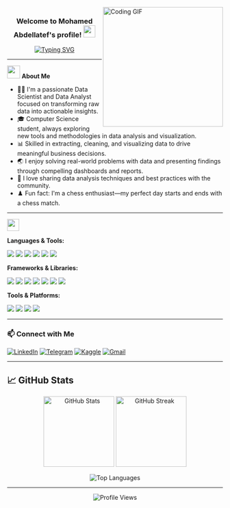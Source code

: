 <img width="280" align="right" alt="Coding GIF" src="https://c.tenor.com/_DOBjnGspYAAAAAM/code-coding.gif">

<h3 align="center">
  Welcome to Mohamed Abdellatef's profile!
  <img src="https://media.giphy.com/media/hvRJCLFzcasrR4ia7z/giphy.gif" width="28">
</h3>


<p align="center">
  <a href="https://github.com/DenverCoder1/readme-typing-svg">
    <img src="https://readme-typing-svg.herokuapp.com/?lines=Data%20Scientist%20%26%20Data%20Analyst;Always%20learning%20new%20things;&font=Fira%20Code&center=true&width=440&height=45&color=58a6ff&vCenter=true&pause=1000&size=22" alt="Typing SVG" />
  </a>
</p>

---

<img src="https://media.giphy.com/media/iY8CRBdQXODJSCERIr/giphy.gif" width="30">&nbsp;**About Me**

- 🧑‍💻 I'm a passionate Data Scientist and Data Analyst focused on transforming raw data into actionable insights.
- 🎓 Computer Science student, always exploring new tools and methodologies in data analysis and visualization.
- 📊 Skilled in extracting, cleaning, and visualizing data to drive meaningful business decisions.
- 🌏 I enjoy solving real-world problems with data and presenting findings through compelling dashboards and reports.
- 📝 I love sharing data analysis techniques and best practices with the community.
- ♟️ Fun fact: I'm a chess enthusiast—my perfect day starts and ends with a chess match.

---

<img src="https://media2.giphy.com/media/QssGEmpkyEOhBCb7e1/giphy.gif?cid=ecf05e47a0n3gi1bfqntqmob8g9aid1oyj2wr3ds3mg700bl&rid=giphy.gif" width="28">

**Languages & Tools:**
<p>
  <img src="https://img.shields.io/badge/Python-3670A0?style=for-the-badge&logo=python&logoColor=ffdd54"/>
  <img src="https://img.shields.io/badge/SQL-336791?style=for-the-badge&logo=postgresql&logoColor=white"/>
  <img src="https://img.shields.io/badge/Java-007396?style=for-the-badge&logo=java&logoColor=white"/>
  <img src="https://img.shields.io/badge/Power%20BI-F2C811?style=for-the-badge&logo=powerbi&logoColor=black"/>
  <img src="https://img.shields.io/badge/Tableau-E97627?style=for-the-badge&logo=tableau&logoColor=white"/>
  <img src="https://img.shields.io/badge/Excel-217346?style=for-the-badge&logo=microsoft-excel&logoColor=white"/>
  
</p>

**Frameworks & Libraries:**
<p>
  <img src="https://img.shields.io/badge/Pandas-150458?style=for-the-badge&logo=pandas&logoColor=white"/>
  <img src="https://img.shields.io/badge/Numpy-013243?style=for-the-badge&logo=numpy&logoColor=white"/>
  <img src="https://img.shields.io/badge/Scikit--Learn-F7931E?style=for-the-badge&logo=scikit-learn&logoColor=white"/>
  <img src="https://img.shields.io/badge/Plotly-3F4F75?style=for-the-badge&logo=plotly&logoColor=white"/>
  <img src="https://img.shields.io/badge/Matplotlib-11557C?style=for-the-badge&logo=matplotlib&logoColor=white"/>
  <img src="https://img.shields.io/badge/Seaborn-3776AB?style=for-the-badge&logo=seaborn&logoColor=white"/>
  <img src="https://img.shields.io/badge/Selenium-43B02A?style=for-the-badge&logo=selenium&logoColor=white"/>
</p>

**Tools & Platforms:**
<p>
  <img src="https://img.shields.io/badge/Git-F05032?style=for-the-badge&logo=git&logoColor=white"/>
  <img src="https://img.shields.io/badge/GitHub-181717?style=for-the-badge&logo=github&logoColor=white"/>
  <img src="https://img.shields.io/badge/AWS-232F3E?style=for-the-badge&logo=amazon-aws&logoColor=white"/>
  <img src="https://img.shields.io/badge/Google%20Cloud-4285F4?style=for-the-badge&logo=google-cloud&logoColor=white"/>
  
</p>

---

### 📫 Connect with Me

[![LinkedIn](https://img.shields.io/badge/-Mohamed%20Abdellatef-0077B5?style=for-the-badge&logo=Linkedin&logoColor=white)](https://www.linkedin.com/in/mohamed-abdellatif-/)
[![Telegram](https://img.shields.io/badge/-Telegram-2CA5E0?style=for-the-badge&logo=telegram&logoColor=white)](https://t.me/Mohamed_Abdellatif_2)
[![Kaggle](https://img.shields.io/badge/-Kaggle-20BEFF?style=for-the-badge&logo=kaggle&logoColor=white)](https://www.kaggle.com/mohamedabdellatef22)
[![Gmail](https://img.shields.io/badge/-Gmail-D14836?style=for-the-badge&logo=gmail&logoColor=white)](mohamed.abdellatif.work@gmail.com)

---


## 📈 GitHub Stats

<p align="center">
  <img src="https://github-readme-stats.vercel.app/api?username=MohamedAbdellatif2&show_icons=true&theme=radical" alt="GitHub Stats" height="165"/>
  <img src="https://github-readme-streak-stats.herokuapp.com/?user=MohamedAbdellatif2&theme=radical" alt="GitHub Streak" height="165"/>
</p>

<p align="center">
  <img src="https://github-readme-stats.vercel.app/api/top-langs/?username=MohamedAbdellatif2&layout=compact&theme=radical" alt="Top Languages"/>
</p>

---


<p align="center">
  <img src="https://komarev.com/ghpvc/?username=MohamedAbdellatif2&style=flat-square&color=blue" alt="Profile Views"/>
</p>
